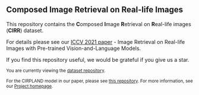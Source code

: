 ## Composed Image Retrieval on Real-life Images

This repository contains the **C**omposed **I**mage **R**etrieval on **R**eal-life images (**CIRR**) dataset.

For details please see our [ICCV 2021 paper](#) - Image Retrieval on Real-life Images with Pre-trained Vision-and-Language Models.

If you find this repository useful, we would be grateful if you give us a star.

<sub>You are currently viewing the [dataset repository](https://github.com/Cuberick-Orion/CIRR).</sub>

<sub>For the CIRPLAND model in our paper, please see [this repository](#). For more information, see our [Project homepage](https://cuberick-orion.github.io/CIRR/).</sub>


